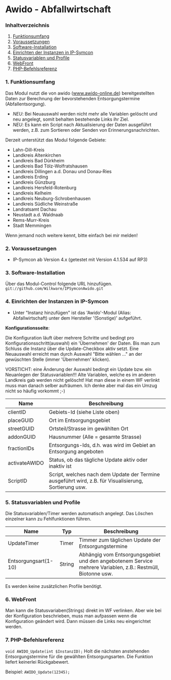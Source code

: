 # Awido - Abfallwirtschaft

### Inhaltverzeichnis

1. [Funktionsumfang](#1-funktionsumfang)
2. [Voraussetzungen](#2-voraussetzungen)
3. [Software-Installation](#3-software-installation)
4. [Einrichten der Instanzen in IP-Symcon](#4-einrichten-der-instanzen-in-ip-symcon)
5. [Statusvariablen und Profile](#5-statusvariablen-und-profile)
6. [WebFront](#6-webfront)
7. [PHP-Befehlsreferenz](#7-php-befehlsreferenz)

### 1. Funktionsumfang

Das Modul nutzt die von awido (www.awido-online.de) bereitgestellten Daten zur Berechnung
der bevorstehenden Entsorgungstermine (Abfallentsorgung).

* _NEU_: Bei Neuauswahl werden nicht mehr alle Variablen gelöscht und neu angelegt, somit behalten bestehende Links ihr Ziel.
* _NEU_: Es kann ein Script nach Aktualisierung der Daten ausgeführt werden, z.B. zum Sortieren oder Senden von Erinnerungsnachrichten. 


Derzeit unterstützt das Modul folgende Gebiete:

* Lahn-Dill-Kreis
* Landkreis Altenkirchen
* Landkreis Bad Dürkheim
* Landkreis Bad Tölz-Wolfratshausen
* Landkreis Dillingen a.d. Donau und Donau-Ries
* Landkreis Erding
* Landkreis Günzburg
* Landkreis Hersfeld-Rotenburg
* Landkreis Kelheim
* Landkreis Neuburg-Schrobenhausen
* Landkreis Südliche Weinstraße
* Landratsamt Dachau
* Neustadt a.d. Waldnaab
* Rems-Murr-Kreis
* Stadt Memmingen

Wenn jemand noch weitere kennt, bitte einfach bei mir melden!

### 2. Voraussetzungen

- IP-Symcon ab Version 4.x (getestet mit Version 4.1.534 auf RP3)

### 3. Software-Installation

Über das Modul-Control folgende URL hinzufügen.  
`git://github.com/Wilkware/IPSymconAwido.git`

### 4. Einrichten der Instanzen in IP-Symcon

- Unter "Instanz hinzufügen" ist das 'Awido'-Modul (Alias: Abfallwirtschaft) unter dem Hersteller '(Sonstige)' aufgeführt.

__Konfigurationsseite__:

Die Konfiguration läuft über mehrere Schritte und bedingt pro Konfigurationsschritt(auswahl) ein 'Übernehmen' der Daten.
Bis man zum Schluss die Instanz über die Update-Checkbox aktiv setzt.
Eine Neuauswahl erreicht man durch Auswahl "Bitte wählen ..." an der gewüschten Stelle (immer 'Übernehmen' klicken).

VORSTICHT: eine Änderung der Auswahl bedingt ein Update bzw. ein Neuanlegen der Statusvariablen!!!
Alte Variablen, welche es im anderen Landkreis gab werden nicht gelöscht! Hat man diese in einem WF verlinkt muss man danach 
selber aufräumen. Ich denke aber mal das ein Umzug nicht so häufig vorkommt ;-)

Name               | Beschreibung
------------------ | ---------------------------------
clientID           | Gebiets-Id (siehe Liste oben)
placeGUID          | Ort im Entsorgungsgebiet
streetGUID         | Ortsteil/Strasse im gewählten Ort
addonGUID          | Hausnummer (Alle = gesamte Strasse)
fractionIDs        | Entsorgungs-Ids, d.h. was wird im Gebiet an Entsorgung angeboten
activateAWIDO      | Status, ob das tägliche Update aktiv oder inaktiv ist
ScriptID           | Script, welches nach dem Update der Termine ausgeführt wird, z.B. für Visualisierung, Sortierung usw.




### 5. Statusvariablen und Profile

Die Statusvariablen/Timer werden automatisch angelegt. Das Löschen einzelner kann zu Fehlfunktionen führen.

Name                 | Typ       | Beschreibung
-------------------- | --------- | ----------------
UpdateTimer          | Timer     | Timmer zum täglichen Update der Entsorgungstermine
Entsorgungsart(1-10) | String    | Abhängig vom Entsorgungsgebiet und den angebotenem Service mehrere Variablen, z.B.: Restmüll, Biotonne usw.

Es werden keine zusätzlichen Profile benötigt.

### 6. WebFront

Man kann die Statusvariaben(Strings) direkt im WF verlinken.
Aber wie bei der Konfiguration beschrieben, muss man aufpassen wenn die Konfiguration geändert wird. Dann müssen die Links neu eingerichtet werden.


### 7. PHP-Befehlsreferenz

`void AWIDO_Update(int $InstanzID);`
Holt die nächsten anstehenden Entsorgungstermine für die gewählten Entsorgungsarten.
Die Funktion liefert keinerlei Rückgabewert.

Beispiel:
`AWIDO_Update(12345);`